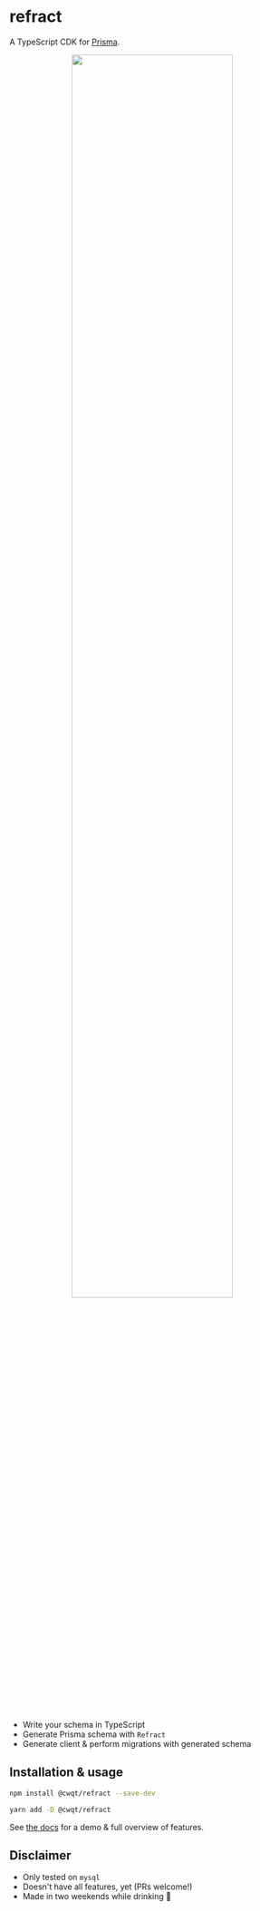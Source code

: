 # refract

A TypeScript CDK for [Prisma](https://www.prisma.io).

<div align="center">
  <img src="https://ftp.cass.si/70c~4vjp4.png" width="75%" />
</div>

- Write your schema in TypeScript
- Generate Prisma schema with `Refract`
- Generate client & perform migrations with generated schema

## Installation & usage

```sh
npm install @cwqt/refract --save-dev

yarn add -D @cwqt/refract
```

See [the docs](./docs/docs.md) for a demo & full overview of features.

## Disclaimer

- Only tested on `mysql`
- Doesn't have all features, yet (PRs welcome!)
- Made in two weekends while drinking 🥴
